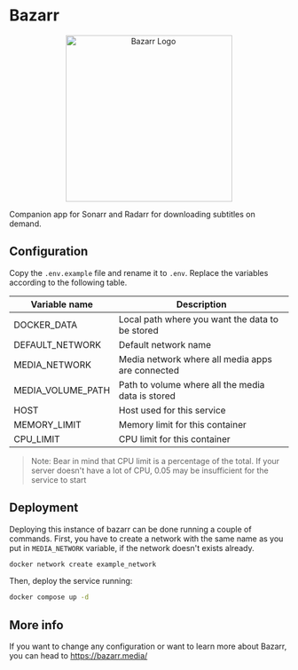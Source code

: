 # Bazarr

<p align="center">
  <img height="300" alt="Bazarr Logo" src="https://developer.asustor.com/uploadIcons/0020_999_1576215325_bazarr_256.png">
</p>

Companion app for Sonarr and Radarr for downloading subtitles on demand.

## Configuration

Copy the `.env.example` file and rename it to `.env`. Replace the variables according to the following table.

| Variable name           | Description                                      |
|-------------------------|--------------------------------------------------|
| DOCKER_DATA             | Local path where you want the data to be stored  |
| DEFAULT_NETWORK         | Default network name                             |
| MEDIA_NETWORK           | Media network where all media apps are connected |
| MEDIA_VOLUME_PATH       | Path to volume where all the media data is stored|
| HOST                    | Host used for this service                       |
| MEMORY_LIMIT            | Memory limit for this container                  |
| CPU_LIMIT               | CPU limit for this container                     |

> Note: Bear in mind that CPU limit is a percentage of the total. If your server doesn't have a lot of CPU, 0.05 may be insufficient for the service to start

## Deployment

Deploying this instance of bazarr can be done running a couple of commands. First, you have to create a network with the same name as you put in `MEDIA_NETWORK` variable, if the network doesn't exists already.

```bash
docker network create example_network
```

Then, deploy the service running:

```bash
docker compose up -d
```

## More info

If you want to change any configuration or want to learn more about Bazarr, you can head to https://bazarr.media/
